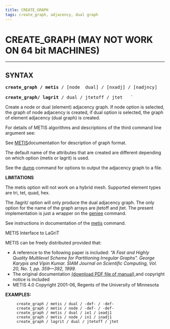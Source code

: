 ```yaml
---
title: CREATE_GRAPH
tags: create_graph, adjacency, dual graph
---
```


# CREATE_GRAPH (MAY NOT WORK ON 64 bit MACHINES)

-------------------------

## SYNTAX

<pre>
<b>create_graph / metis</b> / [node  dual] / [nxadj] / [nadjncy]

<b>create_graph/ lagrit</b> / dual / jtetoff / jtet   `
</pre>


 Create a node or dual (element) adjacency graph. If node option is
 selected, the graph of node adjacency is created, if dual option is
 selected, the graph of element adjacency (dual graph) is created.

 For details of METIS algorithms and descriptions of the third command
 line argument see:

 <a href="http://glaros.dtc.umn.edu/gkhome/views/metis"> </a>

 See [METIS](metis.md)documentation for description of graph format.

 The default name of the attributes that are created are different
 depending on which option (metis or lagrit) is used.


 See the [dump](DUMP2.md) command for options to output the adjacency
 graph to a file.`   `

**LIMITATIONS**

 The metis option will not work on a hybrid mesh. Supported element
 types are tri, tet, quad, hex.

 The /lagrit/ option will only produce the dual adjacency graph. The
 only option for the name of the graph arrays are jtetoff and jtet. The
 present implementation is just a wrapper on the [geniee](GENIEE.md)
 command.

 See instructions in documentation of the [metis](metis.md) command.



METIS Interface to LaGriT

 METIS can be freely distributed provided that:

-   A reference to the following paper is included: *“A Fast and Highly
    Quality Multilevel Scheme for Partitioning Irregular Graphs”. George
    Karypis and Vipin Kumar. SIAM Journal on Scientific Computing, Vol.
    20, No. 1, pp. 359—392, 1999.*
-   The original documentation <a href="http://glaros.dtc.umn.edu/gkhome/fetch/sw/metis/manual.pdf">  (download PDF file of manual) </a> and copyright notice is included
-   METIS 4.0 Copyright 2001-06, Regents of the University of Minnesota



**EXAMPLES:**

		 create_graph / metis / dual / -def- / -def-  
		 create_graph / metis / node / -def- / -def-  
		 create_graph / metis / dual / ie1 / ieadj1  
		 create_graph / metis / node / in1 / inadj1  
		 create_graph / lagrit / dual / jtetoff / jtet

